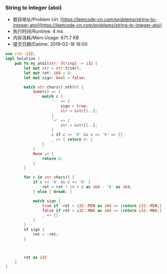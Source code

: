 
### String to Integer (atoi)
- 题目地址/Problem Url: [https://leetcode-cn.com/problems/string-to-integer-atoi](https://leetcode-cn.com/problems/string-to-integer-atoi)
- 执行时间/Runtime: 4 ms 
- 内存消耗/Mem Usage: 671.7 KB
- 提交日期/Datime: 2019-02-18 18:00

```rust
use std::i32;
impl Solution {
    pub fn my_atoi(str: String) -> i32 {
        let mut str = str.trim();
        let mut ret: i64 = 0;
        let mut sign: bool = false;

        match str.chars().nth(0) {
            Some(c) => {
                match c {
                    '-' => {
                        sign = true;
                        str = &str[1..];
                    }
                    '+' => {
                        str = &str[1..];
                    }
                    c if c >= '0' && c <= '9' => {}
                    _ => { return 0; }
                }
            }
            None => {
                return 0;
            }
        }

        for c in str.chars() {
            if c >= '0' && c <= '9' {
                ret = ret * 10 + c as i64 - '0' as i64;
            } else { break; }

            match sign {
                true if -ret < i32::MIN as i64 => {return i32::MIN;}
                false if ret > i32::MAX as i64 => {return i32::MAX;}
                _ => {}
            }
        }
        if sign {
            ret = -ret;
        }



        ret as i32
    }
}

```
